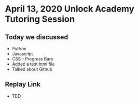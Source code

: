 # April 13, 2020 Unlock Academy Tutoring Session

## Today we discussed 
- Python
- Javascript
- CSS - Progress Bars
- Added a test html file
- Talked about Github

## Replay Link
- TBD

